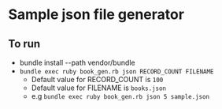 # Sample json file generator

## To run 
* bundle install --path vendor/bundle
* `bundle exec ruby book_gen.rb json RECORD_COUNT FILENAME`
  * Default value for RECORD_COUNT is `100`
  * Default value for FILENAME is `books.json`
  * e.g `bundle exec ruby book_gen.rb json 5 sample.json`

